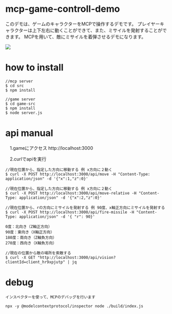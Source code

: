 # mcp-game-controll-demo

このデモは、ゲームのキャラクターをMCPで操作するデモです。
プレイヤーキャラクターは上下左右に動くことができて、また、ミサイルを発射することができます。
MCPを用いて、敵にミサイルを着弾させるデモになります。

[![](https://img.youtube.com/vi/BVwZdBjdevg/0.jpg)](https://www.youtube.com/watch?v=BVwZdBjdevg)

# how to install

	//mcp server
	$ cd src
	$ npm install 

	//game server
	$ cd game-src 
	$ npm install 
	$ node server.js

# api manual

　1.gameにアクセス
	http://localhost:3000

　2.curlでapiを実行

	//現在位置から、指定した方向に移動する 例 x方向に２動く
	$ curl -X POST http://localhost:3000/api/move -H "Content-Type: application/json" -d '{"x":1,"z":0}'

	//現在位置から、指定した方向に移動する 例 x方向に２動く
	$ curl -X POST http://localhost:3000/api/move-relative -H "Content-Type: application/json" -d '{"x":2,"z":0}'

	//現在位置から、rの方向にミサイルを発射する 例 90度、x軸正方向にミサイルを発射する
	$ curl -X POST http://localhost:3000/api/fire-missile -H "Content-Type: application/json" -d '{ "r": 90}'

	0度：北向き（Z軸正方向）
	90度：東向き（X軸正方向）
	180度：南向き（Z軸負方向）
	270度：西向き（X軸負方向）

	//現在の位置から敵の場所を索敵する
	$ curl -X GET "http://localhost:3000/api/vision?clientId=client_hr9xpjutp" | jq


# debug

	インスペクターを使って、MCPのデバッグを行います

	npx -y @modelcontextprotocol/inspector node ./build/index.js




